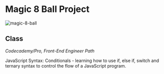 # Magic 8 Ball Project



![magic-8-ball](https://user-images.githubusercontent.com/60168324/122629647-7b193c80-d073-11eb-88d7-279b8a0709ad.jpg)



## Class
*Codecademy/Pro, Front-End Engineer Path*

JavaScript Syntax: Conditionals - learning how to use if, else if, switch and ternary syntax to control the flow of a JavaScript program.
